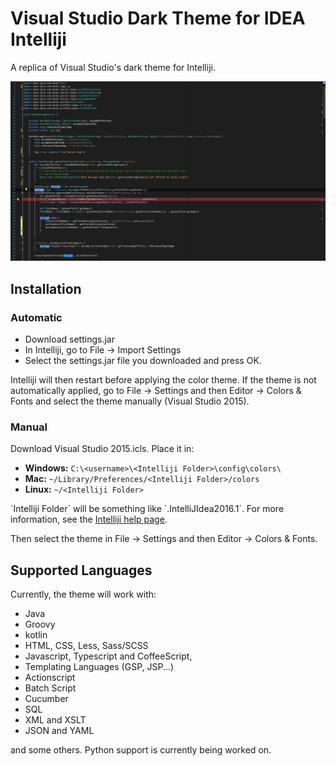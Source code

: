 Visual Studio Dark Theme for IDEA Intelliji
============================================

A replica of Visual Studio's dark theme for Intelliji.

![Example with Groovy](/screenshots/groovy.png)

## Installation

### Automatic

- Download settings.jar
- In Intelliji, go to File -> Import Settings
- Select the settings.jar file you downloaded and press OK.

Intelliji will then restart before applying the color theme. If the theme is not automatically applied, go to File -> Settings and then Editor -> Colors & Fonts and select the theme manually (Visual Studio 2015).

### Manual

Download Visual Studio 2015.icls. Place it in:

- **Windows:** `C:\<username>\<Intelliji Folder>\config\colors\`
- **Mac:** `~/Library/Preferences/<Intelliji Folder>/colors`
- **Linux:** `~/<Intelliji Folder>`

\`Intelliji Folder\` will be something like \`.IntelliJIdea2016.1\`. For more information, see the [Intelliji help page](https://www.jetbrains.com/help/idea/2016.1/directories-used-by-intellij-idea-to-store-settings-caches-plugins-and-logs.html?origin=old_help).

Then select the theme in File -> Settings and then Editor -> Colors & Fonts.

## Supported Languages

Currently, the theme will work with:

- Java
- Groovy
- kotlin
- HTML, CSS, Less, Sass/SCSS
- Javascript, Typescript and CoffeeScript, 
- Templating Languages (GSP, JSP...)
- Actionscript
- Batch Script
- Cucumber
- SQL
- XML and XSLT
- JSON and YAML

and some others. Python support is currently being worked on.
